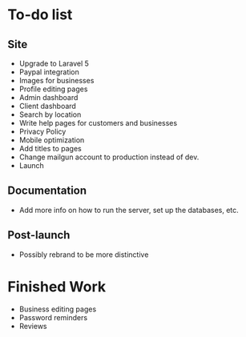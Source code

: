 # To-do list

## Site

* Upgrade to Laravel 5
* Paypal integration
* Images for businesses
* Profile editing pages
* Admin dashboard
* Client dashboard
* Search by location
* Write help pages for customers and businesses
* Privacy Policy
* Mobile optimization
* Add titles to pages
* Change mailgun account to production instead of dev.
* Launch

## Documentation

* Add more info on how to run the server, set up the databases, etc.

## Post-launch

* Possibly rebrand to be more distinctive

# Finished Work

* Business editing pages
* Password reminders
* Reviews
